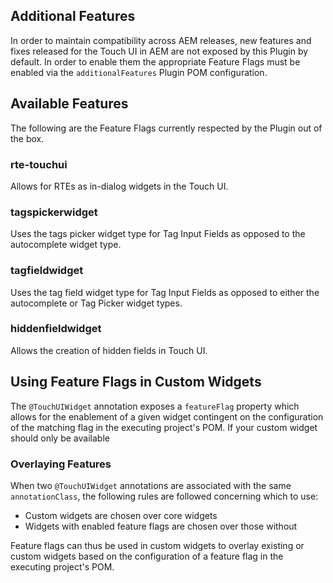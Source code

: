## Additional Features
In order to maintain compatibility across AEM releases, new features and fixes released for the Touch UI in AEM are 
not exposed by this Plugin by default.  In order to enable them the appropriate Feature Flags must be enabled 
via the `additionalFeatures` Plugin POM configuration.

## Available Features
The following are the Feature Flags currently respected by the Plugin out of the box.

### rte-touchui
Allows for RTEs as in-dialog widgets in the Touch UI.  

### tagspickerwidget
Uses the tags picker widget type for Tag Input Fields as opposed to the autocomplete widget type.

### tagfieldwidget
Uses the tag field widget type for Tag Input Fields as opposed to either the autocomplete or Tag Picker widget types.

### hiddenfieldwidget
Allows the creation of hidden fields in Touch UI.

## Using Feature Flags in Custom Widgets
The `@TouchUIWidget` annotation exposes a `featureFlag` property which allows for the enablement of a given 
widget contingent on the configuration of the matching flag in the executing project's POM.  If your custom widget 
should only be available 

### Overlaying Features
When two `@TouchUIWidget` annotations are associated with the same `annotationClass`, the following rules are 
followed concerning which to use:

* Custom widgets are chosen over core widgets
* Widgets with enabled feature flags are chosen over those without

Feature flags can thus be used in custom widgets to overlay existing or custom widgets based on the configuration 
of a feature flag in the executing project's POM.